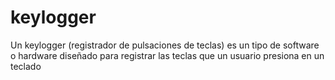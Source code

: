 # keylogger
Un keylogger (registrador de pulsaciones de teclas) es un tipo de software o hardware diseñado para registrar las teclas que un usuario presiona en un teclado

